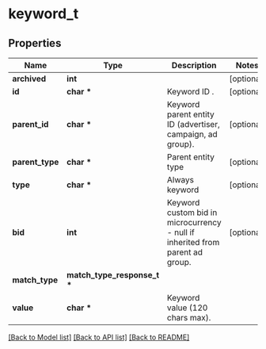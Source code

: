 # keyword_t

## Properties
Name | Type | Description | Notes
------------ | ------------- | ------------- | -------------
**archived** | **int** |  | [optional] 
**id** | **char \*** | Keyword ID . | [optional] 
**parent_id** | **char \*** | Keyword parent entity ID (advertiser, campaign, ad group). | [optional] 
**parent_type** | **char \*** | Parent entity type | [optional] 
**type** | **char \*** | Always keyword | [optional] 
**bid** | **int** | Keyword custom bid in microcurrency - null if inherited from parent ad group. | [optional] 
**match_type** | **match_type_response_t \*** |  | 
**value** | **char \*** | Keyword value (120 chars max). | 

[[Back to Model list]](../README.md#documentation-for-models) [[Back to API list]](../README.md#documentation-for-api-endpoints) [[Back to README]](../README.md)


